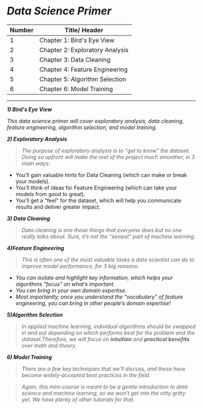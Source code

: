 # *Data Science Primer*

Number    | Title/ Header
--------- | -------------
1         | Chapter 1: Bird's Eye View
2         | Chapter 2: Exploratory Analysis
3         | Chapter 3: Data Cleaning
4         | Chapter 4: Feature Engineering
5         | Chapter 5: Algorithm Selection
6         | Chapter 6: Model Training

<hr>

***1) Bird's Eye View***

*This data science primer will cover exploratory analysis, data cleaning, feature engineering, algorithm selection, and model training.*

***2) Exploratory Analysis***


>  *The purpose of exploratory analysis is to "get to know" the dataset. Doing so upfront will make the rest of the project much smoother, in 3 main ways:*

   - You’ll gain valuable hints for Data Cleaning (which can make or break your models).
   - You’ll think of ideas for Feature Engineering (which can take your models from good to great).
   - You’ll get a "feel" for the dataset, which will help you communicate results and deliver greater impact.

***3) Data Cleaning***

> *Data cleaning is one those things that everyone does but no one really talks about. Sure, it’s not the "sexiest" part of machine learning.*

***4)Feature Engineering***

>  *This is often one of the most valuable tasks a data scientist can do to improve model performance, for 3 big reasons:*

   - *You can isolate and highlight key information, which helps your algorithms "focus" on what’s important.*
   - *You can bring in your own domain expertise.*
   - *Most importantly, once you understand the "vocabulary" of feature engineering, you can bring in other people’s domain expertise!*

***5)Algorithm Selection***

> *In applied machine learning, individual algorithms should be swapped in and out depending on which performs best for the problem and the dataset.Therefore, we will focus on ***intuition*** and ***practical benefits*** over math and theory.*

***6) Model Training***

> *There are a few key techniques that we'll discuss, and these have become widely-accepted best practices in the field.*

> *Again, this mini-course is meant to be a gentle introduction to data science and machine learning, so we won't get into the nitty gritty yet. We have plenty of other tutorials for that.*


